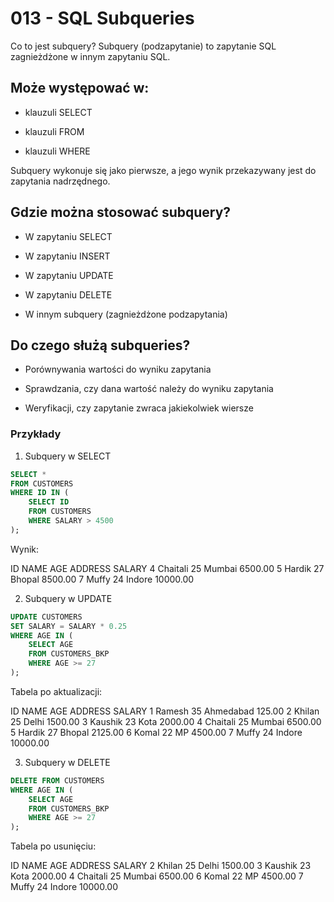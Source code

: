 # 013 - SQL Subqueries
Co to jest subquery?
Subquery (podzapytanie) to zapytanie SQL zagnieżdżone w innym zapytaniu SQL.

## Może występować w:

- klauzuli SELECT

- klauzuli FROM

- klauzuli WHERE

Subquery wykonuje się jako pierwsze, a jego wynik przekazywany jest do zapytania nadrzędnego.

## Gdzie można stosować subquery?
- W zapytaniu SELECT

- W zapytaniu INSERT

- W zapytaniu UPDATE

- W zapytaniu DELETE

- W innym subquery (zagnieżdżone podzapytania)

## Do czego służą subqueries?
- Porównywania wartości do wyniku zapytania

- Sprawdzania, czy dana wartość należy do wyniku zapytania

- Weryfikacji, czy zapytanie zwraca jakiekolwiek wiersze

### Przykłady
1. Subquery w SELECT
```sql
SELECT *
FROM CUSTOMERS
WHERE ID IN (
    SELECT ID
    FROM CUSTOMERS
    WHERE SALARY > 4500
);
```
Wynik:

ID	NAME	AGE	ADDRESS	SALARY
4	Chaitali	25	Mumbai	6500.00
5	Hardik	27	Bhopal	8500.00
7	Muffy	24	Indore	10000.00

2. Subquery w UPDATE
```sql
UPDATE CUSTOMERS
SET SALARY = SALARY * 0.25
WHERE AGE IN (
    SELECT AGE
    FROM CUSTOMERS_BKP
    WHERE AGE >= 27
);
```
Tabela po aktualizacji:

ID	NAME	AGE	ADDRESS	SALARY
1	Ramesh	35	Ahmedabad	125.00
2	Khilan	25	Delhi	1500.00
3	Kaushik	23	Kota	2000.00
4	Chaitali	25	Mumbai	6500.00
5	Hardik	27	Bhopal	2125.00
6	Komal	22	MP	4500.00
7	Muffy	24	Indore	10000.00

3. Subquery w DELETE
```sql
DELETE FROM CUSTOMERS
WHERE AGE IN (
    SELECT AGE
    FROM CUSTOMERS_BKP
    WHERE AGE >= 27
);
```
Tabela po usunięciu:

ID	NAME	AGE	ADDRESS	SALARY
2	Khilan	25	Delhi	1500.00
3	Kaushik	23	Kota	2000.00
4	Chaitali	25	Mumbai	6500.00
6	Komal	22	MP	4500.00
7	Muffy	24	Indore	10000.00

